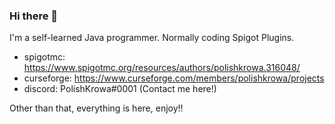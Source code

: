 ### Hi there 👋
I'm a self-learned Java programmer. Normally coding Spigot Plugins.

- spigotmc: https://www.spigotmc.org/resources/authors/polishkrowa.316048/
- curseforge: https://www.curseforge.com/members/polishkrowa/projects
- discord: PolishKrowa#0001 (Contact me here!)

Other than that, everything is here, enjoy!!

<!--
**Mrredstone5230/Mrredstone5230** is a ✨ _special_ ✨ repository because its `README.md` (this file) appears on your GitHub profile.

Here are some ideas to get you started:

- 🔭 I’m currently working on ...
- 🌱 I’m currently learning ...
- 👯 I’m looking to collaborate on ...
- 🤔 I’m looking for help with ...
- 💬 Ask me about ...
- 📫 How to reach me: ...
- 😄 Pronouns: ...
- ⚡ Fun fact: ...
-->
